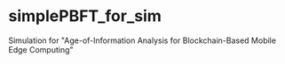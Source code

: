 # simplePBFT_for_sim
Simulation for "Age-of-Information Analysis for Blockchain-Based Mobile Edge Computing"
